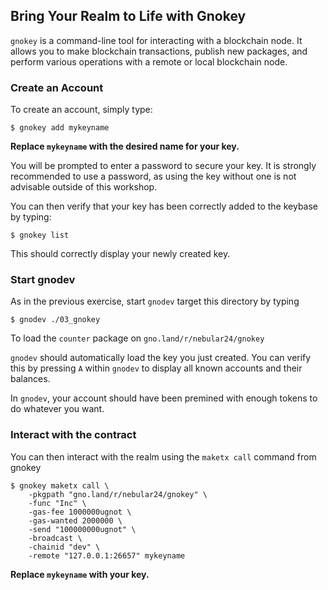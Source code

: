 ## Bring Your Realm to Life with Gnokey

`gnokey` is a command-line tool for interacting with a blockchain node. It allows you to make blockchain transactions, publish new packages, and perform various operations with a remote or local blockchain node.

### Create an Account

To create an account, simply type:

```
$ gnokey add mykeyname
```
__Replace `mykeyname` with the desired name for your key.__

You will be prompted to enter a password to secure your key. It is strongly recommended to use a password, as using the key without one is not advisable outside of this workshop.

You can then verify that your key has been correctly added to the keybase by typing:

```
$ gnokey list
```

This should correctly display your newly created key.

### Start gnodev

As in the previous exercise, start `gnodev` target this directory by typing

```
$ gnodev ./03_gnokey
```

To load the `counter` package on `gno.land/r/nebular24/gnokey`

`gnodev` should automatically load the key you just created. You can verify this
by pressing `A` within `gnodev` to display all known accounts and their
balances. 

In `gnodev`, your account should have been premined with enough tokens
to do whatever you want.

### Interact with the contract

You can then interact with the realm using the `maketx call` command from gnokey

```
$ gnokey maketx call \
	-pkgpath "gno.land/r/nebular24/gnokey" \
	-func "Inc" \
	-gas-fee 1000000ugnot \
	-gas-wanted 2000000 \
	-send "100000000ugnot" \
	-broadcast \
	-chainid "dev" \
	-remote "127.0.0.1:26657" mykeyname
```
__Replace `mykeyname` with your key.__



